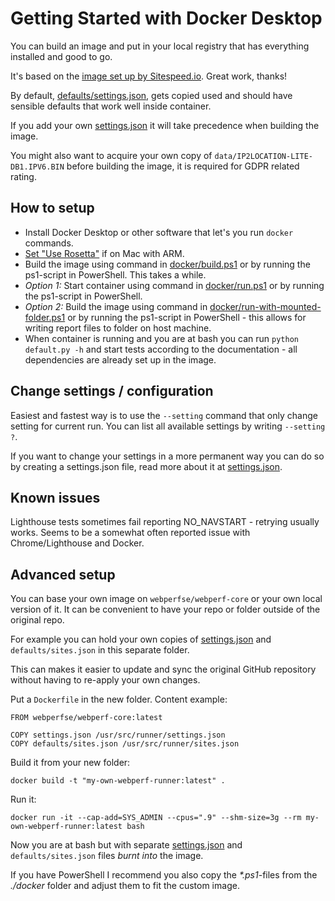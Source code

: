 # Getting Started with Docker Desktop

You can build an image and put in your local registry that has everything installed and good to go.

It's based on the [image set up by Sitespeed.io](https://github.com/sitespeedio/sitespeed.io). Great work, thanks!

By default, [defaults/settings.json](settings-json.md), gets copied used and should have sensible defaults that work well inside container.

If you add your own [settings.json](settings-json.md) it will take precedence when building the image.

You might also want to acquire your own copy of `data/IP2LOCATION-LITE-DB1.IPV6.BIN` before building the image,
it is required for GDPR related rating.

## How to setup

- Install Docker Desktop or other software that let's you run `docker` commands.
- [Set "Use Rosetta"](https://www.sitespeed.io/documentation/sitespeed.io/docker/#running-on-mac-m1-arm) if on Mac with ARM.
- Build the image using command in [docker/build.ps1](../docker/build.ps1) or by running the ps1-script in PowerShell. This takes a while.
- _Option 1:_ Start container using command in [docker/run.ps1](../docker/run.ps1) or by running the ps1-script in PowerShell.
- _Option 2:_ Build the image using command in [docker/run-with-mounted-folder.ps1](../docker/run-with-mounted-folder.ps1) or by running the ps1-script in PowerShell - this allows for writing report files to folder on host machine.
- When container is running and you are at bash you can run `python default.py -h` and start tests according to the documentation - all dependencies are already set up in the image.

## Change settings / configuration
Easiest and fastest way is to use the `--setting` command that only change setting for current run.
You can list all available settings by writing `--setting ?`.

If you want to change your settings in a more permanent way you can do so by creating a settings.json file,
read more about it at [settings.json](settings-json.md).

## Known issues

Lighthouse tests sometimes fail reporting NO_NAVSTART - retrying usually works. Seems to be a somewhat often reported issue with Chrome/Lighthouse and Docker.

## Advanced setup

You can base your own image on `webperfse/webperf-core` or your own local version of it. It can be convenient to have your repo or folder outside of the original repo.

For example you can hold your own copies of [settings.json](settings-json.md) and `defaults/sites.json` in this separate folder.

This can makes it easier to update and sync the original GitHub repository without having to re-apply your own changes.

Put a `Dockerfile` in the new folder. Content example:

```
FROM webperfse/webperf-core:latest

COPY settings.json /usr/src/runner/settings.json
COPY defaults/sites.json /usr/src/runner/sites.json
```

Build it from your new folder:


```
docker build -t "my-own-webperf-runner:latest" .
```

Run it:

```
docker run -it --cap-add=SYS_ADMIN --cpus=".9" --shm-size=3g --rm my-own-webperf-runner:latest bash
```

Now you are at bash but with separate [settings.json](settings-json.md) and `defaults/sites.json` files _burnt into_ the image.

If you have PowerShell I recommend you also copy the _*.ps1_-files from the _./docker_ folder and adjust them to fit the custom image.